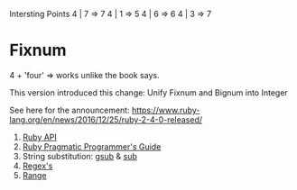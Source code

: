 Intersting Points
4 | 7 => 7
4 | 1 => 5
4 | 6 => 6
4 | 3 => 7

# Fixnum
4 + 'four' => works unlike the book says.

This version introduced this change: Unify Fixnum and Bignum into Integer

See here for the announcement: https://www.ruby-lang.org/en/news/2016/12/25/ruby-2-4-0-released/


1) [Ruby API](http://ruby-doc.org/)
2) [Ruby Pragmatic Programmer's Guide](http://ruby-doc.com/docs/ProgrammingRuby/)
3) String substitution: [gsub](https://ruby-doc.org/core-2.2.0/String.html#method-i-gsubl) & [sub](https://ruby-doc.org/core-2.2.0/String.html#method-i-sub)
4) [Regex's](https://ruby-doc.org/core-2.2.0/Regexp.html)
5) [Range](https://ruby-doc.org/core-2.2.0/Range.html)